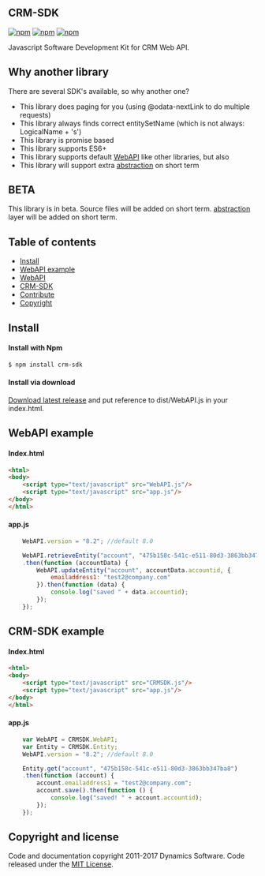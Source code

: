 
## CRM-SDK

[![npm](https://img.shields.io/npm/dm/crm-sdk.svg)](https://www.npmjs.com/package/crm-sdk)
[![npm](https://img.shields.io/npm/dt/crm-sdk.svg)](https://www.npmjs.com/package/crm-sdk)
[![npm](https://img.shields.io/npm/v/crm-sdk.svg)](https://www.npmjs.com/package/crm-sdk)


Javascript Software Development Kit for CRM Web API.

## Why another library
There are several SDK's available, so why another one?
* This library does paging for you (using @odata-nextLink to do multiple requests)
* This library always finds correct entitySetName (which is not always: LogicalName + 's')
* This library is promise based
* This library supports ES6+
* This library supports default [WebAPI](#webapi-example) like other libraries, but also
* This library will support extra [abstraction](#crm-sdk-example) on short term

## BETA

This library is in beta. Source files will be added on short term.
[abstraction](#crm-sdk-example) layer will be added on short term.

## Table of contents

- [Install](#install)
- [WebAPI example](#webapi-example)
- [WebAPI](./WebAPI.md)
- [CRM-SDK](#crm-sdk-example)
- [Contribute](./Contribute.md)
- [Copyright](#copyright-and-license)

## Install

#### Install with Npm
```sh
$ npm install crm-sdk
```

#### Install via download
[Download latest release](https://github.com/dys-solutions/crm-sdk/archive/0.1.0.zip) and put reference to dist/WebAPI.js in your index.html.

## WebAPI example
#### Index.html
```html
<html>
<body>
    <script type="text/javascript" src="WebAPI.js"/>
    <script type="text/javascript" src="app.js"/>
</body>
</html>
```

#### app.js
```javascript
    WebAPI.version = "8.2"; //default 8.0

    WebAPI.retrieveEntity("account", "475b158c-541c-e511-80d3-3863bb347ba8")
    .then(function (accountData) {
        WebAPI.updateEntity("account", accountData.accountid, {
            emailaddress1: "test2@company.com"
        }).then(function (data) {
            console.log("saved " + data.accountid);
        });
    });
```

## CRM-SDK example
#### Index.html
```html
<html>
<body>
    <script type="text/javascript" src="CRMSDK.js"/>
    <script type="text/javascript" src="app.js"/>
</body>
</html>
```

#### app.js
```javascript
    var WebAPI = CRMSDK.WebAPI;
    var Entity = CRMSDK.Entity;
    WebAPI.version = "8.2"; //default 8.0

    Entity.get("account", "475b158c-541c-e511-80d3-3863bb347ba8")
    .then(function (account) {
        account.emailaddress1 = "test2@company.com";
        account.save().then(function () {
            console.log("saved! " + account.accountid);
        });
    });
```

## Copyright and license

Code and documentation copyright 2011-2017 Dynamics Software. Code released under the [MIT License](https://github.com/dys-solutions/crm-sdk/blob/master/LICENSE).
